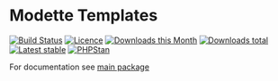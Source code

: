 # Modette Templates

[![Build Status](https://img.shields.io/travis/modette/core-ext-templates.svg?style=flat-square)](https://travis-ci.org/modette/core-ext-templates)
[![Licence](https://img.shields.io/packagist/l/modette/core-ext-templates.svg?style=flat-square)](https://packagist.org/packages/modette/core-ext-templates)
[![Downloads this Month](https://img.shields.io/packagist/dm/modette/core-ext-templates.svg?style=flat-square)](https://packagist.org/packages/modette/core-ext-templates)
[![Downloads total](https://img.shields.io/packagist/dt/modette/core-ext-templates.svg?style=flat-square)](https://packagist.org/packages/modette/core-ext-templates)
[![Latest stable](https://img.shields.io/packagist/v/modette/core-ext-templates.svg?style=flat-square)](https://packagist.org/packages/modette/core-ext-templates)
[![PHPStan](https://img.shields.io/badge/PHPStan-enabled-brightgreen.svg?style=flat-square)](https://github.com/phpstan/phpstan)

For documentation see [main package](https://github.com/modette/modette)

